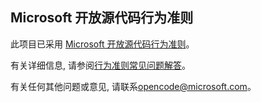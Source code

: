 ## <a name="microsoft-open-source-code-of-conduct"></a>Microsoft 开放源代码行为准则

此项目已采用 [Microsoft 开放源代码行为准则](https://opensource.microsoft.com/codeofconduct/)。

有关详细信息, 请参阅[行为准则常见问题解答](https://opensource.microsoft.com/codeofconduct/faq/)。 

有关任何其他问题或意见, 请联系[opencode@microsoft.com](mailto:opencode@microsoft.com)。 
